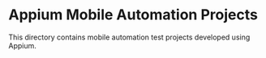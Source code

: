 # Appium Mobile Automation Projects

This directory contains mobile automation test projects developed using Appium.

